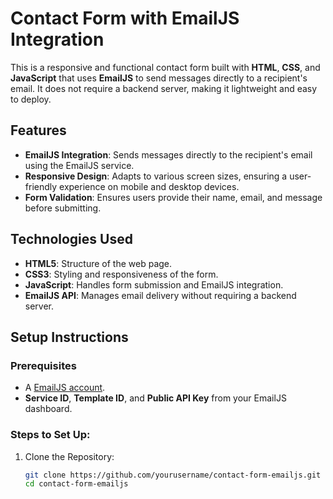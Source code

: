 # Contact Form with EmailJS Integration 

This is a responsive and functional contact form built with **HTML**, **CSS**, and **JavaScript** that uses **EmailJS** to send messages directly to a recipient's email. It does not require a backend server, making it lightweight and easy to deploy.

## Features

- **EmailJS Integration**: Sends messages directly to the recipient's email using the EmailJS service.
- **Responsive Design**: Adapts to various screen sizes, ensuring a user-friendly experience on mobile and desktop devices.
- **Form Validation**: Ensures users provide their name, email, and message before submitting.

## Technologies Used

- **HTML5**: Structure of the web page.
- **CSS3**: Styling and responsiveness of the form.
- **JavaScript**: Handles form submission and EmailJS integration.
- **EmailJS API**: Manages email delivery without requiring a backend server.

## Setup Instructions

### Prerequisites

- A [EmailJS account](https://www.emailjs.com/).
- **Service ID**, **Template ID**, and **Public API Key** from your EmailJS dashboard.

### Steps to Set Up:

1. Clone the Repository:
   ```bash
   git clone https://github.com/yourusername/contact-form-emailjs.git
   cd contact-form-emailjs
